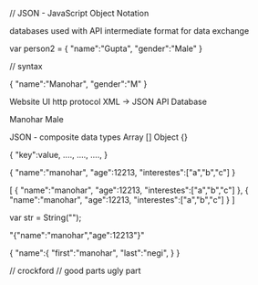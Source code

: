 // JSON - JavaScript Object Notation

databases
used with API
intermediate format for data exchange


var person2 = {
    "name":"Gupta",
    "gender":"Male"
}

// syntax

{
    "name":"Manohar",
    "gender":"M"
}


Website 
    UI
        http protocol
        XML -> JSON
    API
Database

<xml>
    <name>Manohar</name>
    <gender>Male</gender>
</xml>


JSON - composite data types
    Array       []
    Object      {}

{
    "key":value,
    ....,
    ....,
    ....,
}

{
    "name":"manohar",
    "age":12213,
    "interestes":["a","b","c"]
}

[
    {
        "name":"manohar",
        "age":12213,
        "interestes":["a","b","c"]
    },
    {
        "name":"manohar",
        "age":12213,
        "interestes":["a","b","c"]
    }
]

var str = String("");

"{"name":"manohar","age":12213"}"

{
    "name":{
        "first":"manohar",
        "last":"negi",
    }
}

// crockford
// good parts ugly part